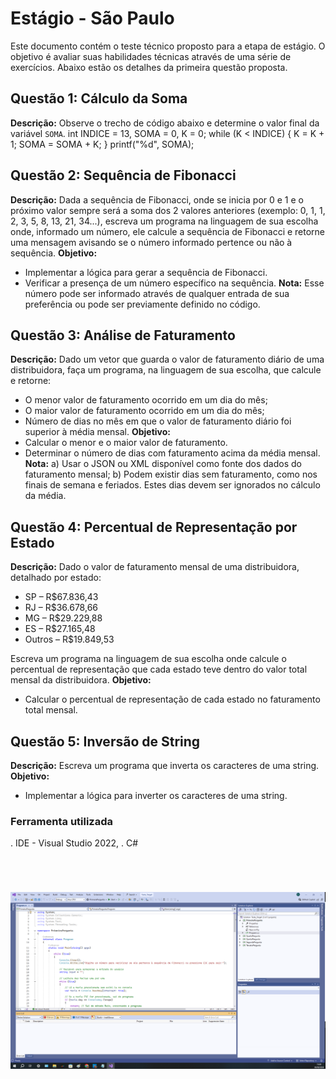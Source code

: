 # Estágio - São Paulo

Este documento contém o teste técnico proposto para a etapa de estágio. O objetivo é avaliar suas habilidades técnicas através de uma série de exercícios. Abaixo estão os detalhes da primeira questão proposta.

## Questão 1: Cálculo da Soma

**Descrição:**
Observe o trecho de código abaixo e determine o valor final da variável `SOMA`.
int INDICE = 13, SOMA = 0, K = 0;
while (K < INDICE)
{
    K = K + 1;
    SOMA = SOMA + K;
}
printf("%d", SOMA);


## Questão 2: Sequência de Fibonacci

**Descrição:**
Dada a sequência de Fibonacci, onde se inicia por 0 e 1 e o próximo valor sempre será a soma dos 2 valores anteriores (exemplo: 0, 1, 1, 2, 3, 5, 8, 13, 21, 34...), escreva um programa na linguagem de sua escolha onde, informado um número, ele calcule a sequência de Fibonacci e retorne uma mensagem avisando se o número informado pertence ou não à sequência.
**Objetivo:**
- Implementar a lógica para gerar a sequência de Fibonacci.
- Verificar a presença de um número específico na sequência.
**Nota:**
Esse número pode ser informado através de qualquer entrada de sua preferência ou pode ser previamente definido no código.


## Questão 3: Análise de Faturamento

**Descrição:**
Dado um vetor que guarda o valor de faturamento diário de uma distribuidora, faça um programa, na linguagem de sua escolha, que calcule e retorne:
- O menor valor de faturamento ocorrido em um dia do mês;
- O maior valor de faturamento ocorrido em um dia do mês;
- Número de dias no mês em que o valor de faturamento diário foi superior à média mensal.
**Objetivo:**
- Calcular o menor e o maior valor de faturamento.
- Determinar o número de dias com faturamento acima da média mensal.
**Nota:**
a) Usar o JSON ou XML disponível como fonte dos dados do faturamento mensal;
b) Podem existir dias sem faturamento, como nos finais de semana e feriados. Estes dias devem ser ignorados no cálculo da média.


## Questão 4: Percentual de Representação por Estado

**Descrição:**
Dado o valor de faturamento mensal de uma distribuidora, detalhado por estado:
- SP – R$67.836,43
- RJ – R$36.678,66
- MG – R$29.229,88
- ES – R$27.165,48
- Outros – R$19.849,53

Escreva um programa na linguagem de sua escolha onde calcule o percentual de representação que cada estado teve dentro do valor total mensal da distribuidora.
**Objetivo:**
- Calcular o percentual de representação de cada estado no faturamento total mensal.


## Questão 5: Inversão de String

**Descrição:**
Escreva um programa que inverta os caracteres de uma string.
**Objetivo:**
- Implementar a lógica para inverter os caracteres de uma string.


### Ferramenta utilizada
. IDE - Visual Studio 2022,
. C#

<br>
<h1 align="center">
    <img src="./Teste_Target/fotoTesteTarget.png">
</h1>
